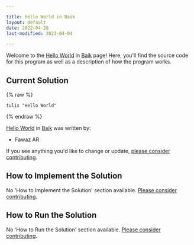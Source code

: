 ```yaml
---

title: Hello World in Baik
layout: default
date: 2022-04-28
last-modified: 2023-04-04

---
```


Welcome to the [Hello World](https://sampleprograms.io/projects/hello-world) in [Baik](https://sampleprograms.io/languages/baik) page! Here, you'll find the source code for this program as well as a description of how the program works.

## Current Solution

{% raw %}

```baik
tulis "Hello World"
```

{% endraw %}

[Hello World](https://sampleprograms.io/projects/hello-world) in [Baik](https://sampleprograms.io/languages/baik) was written by:

- Fawaz AR

If you see anything you'd like to change or update, [please consider contributing](https://github.com/TheRenegadeCoder/sample-programs).

## How to Implement the Solution

No 'How to Implement the Solution' section available. [Please consider contributing](https://github.com/TheRenegadeCoder/sample-programs-website).

## How to Run the Solution

No 'How to Run the Solution' section available. [Please consider contributing](https://github.com/TheRenegadeCoder/sample-programs-website).